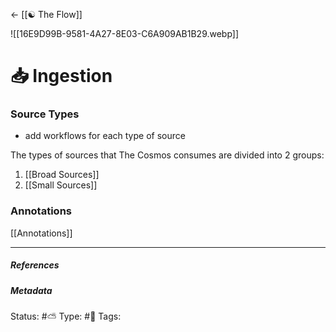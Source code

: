 <-  [[☯️ The Flow]]

![[16E9D99B-9581-4A27-8E03-C6A909AB1B29.webp]]

# 📥 Ingestion

### Source Types

-  add workflows for each type of source

The types of sources that The Cosmos consumes are divided into 2 groups:

1. [[Broad Sources]]
2. [[Small Sources]]

### Annotations

[[Annotations]]
___

##### References


##### Metadata
Status:  #⛅️ 
Type: #🔵 
Tags: